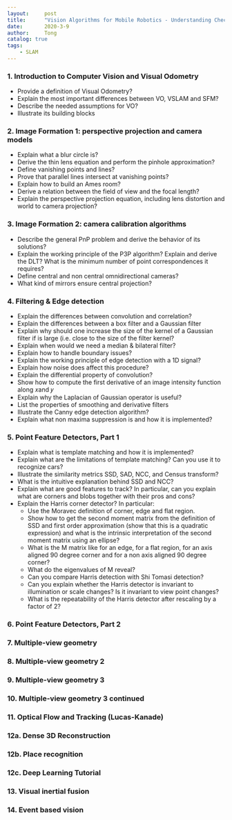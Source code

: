 ```yaml
---
layout:     post
title:      "Vision Algorithms for Mobile Robotics - Understanding Check"
date:       2020-3-9
author:     Tong
catalog: true
tags:
    - SLAM
---
```


### 1. Introduction to Computer Vision and Visual Odometry

- Provide a definition of Visual Odometry?
- Explain the most important differences between VO, VSLAM and SFM?
- Describe the needed assumptions for VO?
- Illustrate its building blocks

### 2. Image Formation 1: perspective projection and camera models

- Explain what a blur circle is?
- Derive the thin lens equation and perform the pinhole approximation?
- Define vanishing points and lines?
- Prove that parallel lines intersect at vanishing points?
- Explain how to build an Ames room?
- Derive a relation between the field of view and the focal length?
- Explain the perspective projection equation, including lens distortion and world to camera projection?

### 3. Image Formation 2: camera calibration algorithms

- Describe the general PnP problem and derive the behavior of its solutions?
- Explain the working principle of the P3P algorithm?
Explain and derive the DLT? What is the minimum number of point
correspondences it requires?
- Define central and non central omnidirectional cameras?
- What kind of mirrors ensure central projection?

### 4. Filtering & Edge detection

- Explain the differences between convolution and correlation?
- Explain the differences between a box filter and a Gaussian filter
- Explain why should one increase the size of the kernel of a Gaussian filter if is large (i.e. close to the size of the filter kernel?
- Explain when would we need a median & bilateral filter?
- Explain how to handle boundary issues?
- Explain the working principle of edge detection with a 1D signal?
- Explain how noise does affect this procedure?
- Explain the differential property of convolution?
- Show how to compute the first derivative of an image intensity function along 𝑥and 𝑦
- Explain why the Laplacian of Gaussian operator is useful?
- List the properties of smoothing and derivative filters
- Illustrate the Canny edge detection algorithm?
- Explain what non maxima suppression is and how it is implemented?

### 5. Point Feature Detectors, Part 1

- Explain what is template matching and how it is implemented?
- Explain what are the limitations of template matching? Can you use it to recognize cars?
- Illustrate the similarity metrics SSD, SAD, NCC, and Census transform?
- What is the intuitive explanation behind SSD and NCC?
- Explain what are good features to track? In particular, can you explain what are corners and blobs together with their pros and cons?
- Explain the Harris corner detector? In particular:
    - Use the Moravec definition of corner, edge and flat region.
    - Show how to get the second moment matrix from the definition of SSD and first order approximation (show that this is a quadratic expression) and what is the intrinsic interpretation of the second moment matrix using an ellipse?
    - What is the M matrix like for an edge, for a flat region, for an axis aligned 90 degree corner and for a non axis aligned 90 degree corner?
    - What do the eigenvalues of M reveal?
    - Can you compare Harris detection with Shi Tomasi detection?
    - Can you explain whether the Harris detector is invariant to illumination or scale changes? Is it invariant to view point changes?
    - What is the repeatability of the Harris detector after rescaling by a factor of 2?

### 6. Point Feature Detectors, Part 2

### 7. Multiple-view geometry

### 8. Multiple-view geometry 2

### 9. Multiple-view geometry 3

### 10. Multiple-view geometry 3 continued

### 11. Optical Flow and Tracking (Lucas-Kanade)

### 12a. Dense 3D Reconstruction

### 12b. Place recognition

### 12c. Deep Learning Tutorial

### 13. Visual inertial fusion

### 14. Event based vision
